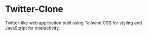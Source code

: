 # Twitter-Clone
 Twitter-like web application built using Tailwind CSS for styling and JavaScript for interactivity.
